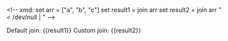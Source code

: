 <\!-- xmd:
set arr = ["a", "b", "c"]
set result1 = join arr
set result2 = join arr " < /dev/null | "
-->

Default join: {{result1}}
Custom join: {{result2}}
